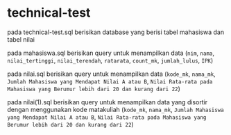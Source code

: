 # technical-test
pada technical-test.sql berisikan database yang berisi tabel mahasiswa dan tabel nilai

pada mahasiswa.sql berisikan query untuk menampilkan data (`nim`, `nama`, `nilai_tertinggi`, `nilai_terendah`, `ratarata`, `count_mk`, `jumlah_lulus`, `IPK`)

pada nilai.sql berisikan query untuk menampilkan data (`kode_mk`, `nama_mk`, `Jumlah Mahasiswa yang Mendapat Nilai A atau B`, `Nilai Rata-rata pada Mahasiswa yang Berumur lebih dari 20 dan kurang dari 22`)

pada nilai(1).sql berisikan query untuk menampilkan data yang disortir dengan menggunakan kode matakuliah (`kode_mk`, `nama_mk`, `Jumlah Mahasiswa yang Mendapat Nilai A atau B`, `Nilai Rata-rata pada Mahasiswa yang Berumur lebih dari 20 dan kurang dari 22`)
